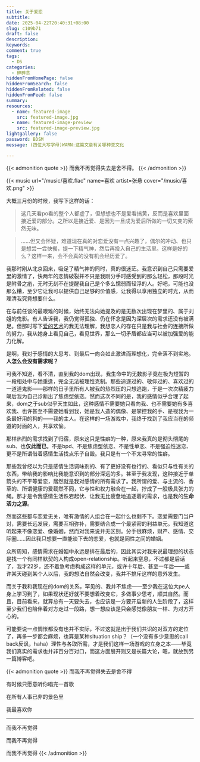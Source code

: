```yaml
---
title: 关于爱恋
subtitle:
date: 2025-04-22T20:40:31+08:00
slug: c109b71
draft: false
description:
keywords:
comment: true
tags:
  - DS
categories:
  - 碎碎念
hiddenFromHomePage: false
hiddenFromSearch: false
hiddenFromRelated: false
hiddenFromFeed: false
summary:
resources:
  - name: featured-image
    src: featured-image.jpg
  - name: featured-image-preview
    src: featured-image-preview.jpg
lightgallery: false
password: BDSM
message: (四位大写字母)WARN:这篇文章有关哪种亚文化

---
```

{{< admonition quote >}}
而我不再觉得失去是舍不得。
{{< /admonition >}}
<!--more-->
{{< music url="/music/喜欢.flac" name=喜欢 artist=张悬 cover="/music/喜欢.png" >}}

大概三月份的时候，我写下这样的话：
> 这几天看po看的整个人都虚了，但想想也不是爱看搞黄，反而是喜欢里面接近爱的部分。之所以是接近爱、是因为一旦成为爱后所做的一切又变的索然无味。

> ……但又会怀疑，难道现在真的对恋爱没有一点兴趣了，偶尔的冲动、也只是想尝一尝快餐，提一下精气神，然后再投入自己的生活里。这样是好的么？这样一来，会不会真的没有机会经历爱了。

我那时刚从北京回来，吸足了精气神的同时，真的很迷茫。我意识到自己只需要爱里的激情了，快两年的恋情破裂并不只是我刚分手时感受到的那么轻松，那段时光是附骨之疽，无时无刻不在提醒我自己是个多么懦弱而轻浮的人。好吧，可能也没那么糟，至少它让我可以提供自己足够的价值感，让我得以享用独立的时光，从而理清我究竟想要什么。

在与前任谈的最艰难的时候，始终无法向她提及的是无数次出现在梦里的、属于刘姐的鬼影。有人告诉我，我仍觉得孤独、仍在怀念是因为深层次的需求还没有被满足。但那时写下[爱的艺术](https://deequoique.github.io/%E7%88%B1%E7%9A%84%E8%89%BA%E6%9C%AF/)的我无法理解，我想恋人的存在只是我与社会的连接所做的努力，我从她身上看见自己，看见世界，那么一切矛盾都应当可以被加强爱的能力化解。

是啊，我对于感情的大思考、到最后一向会如此激进而理想化，完全落不到实地。**人怎么会没有需求呢？**

可我不知道，看不清，直到我的dom出现，我生命中的无数影子竟在极为短暂的一段相处中与她重逢，完全无法被理性克制。那些追逐过的、敬仰过的、喜欢过的一道道鬼影——那样的日子里所有人被我的热烈压的只想逃跑，于是一次次精疲力竭后我为自己诊断出了焦虑型依恋。然而这次不同的是，我的感情似乎合理了起来，dom之于sub似乎天生如此，这种感情不需要她只看向我、也不需要她有多喜欢我、也许甚至不需要她看到我，她是我人造的偶像、是掌控我的手、是视我为一条最好用的狗的——我的主人。在这样的一场游戏中，我终于找到了我应当在的频道的对面的人，共享欢愉。

那样热烈的需求找到了归宿，原来这只是性癖的一种，原来我真的是彻头彻尾的sub、也**仅此而已**。不是bpd、不是焦虑型依恋、不是性单恋、不是强迫性迷恋、更不是所谓借着感情生活找点乐子自毁。我只是有一个不太寻常的性癖。

那些我曾经以为只是感情生活调味剂的、有了更好没有也行的、看似只与性有关的东西，带给我的影响比我能意识到的部分深远的多。甚至于我发现，这种接近于单箭头的不平等爱恋，居然就是我对感情的所有需求了。我所谓的爱、与主流的、香草的、所谓健康的爱截然不同，它与性和权力融合在一起，拧成了一股极具张力的绳。那才是令我感情生活跌宕起伏、让我无比疲惫地追逐着的需求，也是我的**生命活力之源**。

然而这些都与恋爱无关，唯有激情的人组合在一起什么也剩不下。恋爱需要门当户对，需要长远发展，需要互相弥补，需要结合成一个最紧密的利益单元。我知道这听起来不像恋爱、像婚姻，然而对我来说并无区别。分手很麻烦，财产、感情、交际圈……因此我只想要一直能谈下去的恋爱，也就是同性之间的婚姻。

众所周知，感情需求在婚姻中永远是排在最后的，因此其实对我来说最理想的状态是找一个有同样默契的人构成open-relationship。听起来窒息，不过都是后话了，我才22岁，还不着急考虑构成这样的单元，或许十年后、甚至一年后——或许某天碰到某个人以后，我的想法自然会改变，我并不排斥这样的意外发生。

而关于我和我现在的dom的关系，罕见的、我并不焦虑——至少我在这位大pe人身上学习到了，如果现状还好就不要想着改变它，多做事少思考，顺其自然。而且，目前看来，就算总有一天要失去，也应该是一方要开启新的人生阶段了，这样至少我们也陪伴着对方走过一段路，想一想应该是只会感觉像朋友一样、为对方开心的。

可能要说一点惆怅都没有也并不实际，不过这就是出于我们共识的对双方的定位了，再多一步都会麻烦，也算是某种situation ship？（一个没有多少意思的call back反讽，haha）理性与各取所需，才是我们这样一场游戏的立身之本——毕竟我们真实的需求也并非百分百对口，而这方面展开则又是长篇大论，嗯，就放到另一篇博客吧。


{{< admonition quote >}}
而我不再觉得失去是舍不得

有时候只愿意听你唱完一首歌

在所有人事已非的景色里

我最喜欢你

---

而我不再觉得

而我不再觉得

而我不再觉得
{{< /admonition >}}
